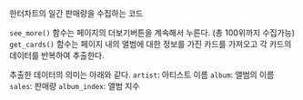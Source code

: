 한터차트의 일간 판매량을 수집하는 코드

`see_more()` 함수는 페이지의 더보기버튼을 계속해서 누른다. (총 100위까지 수집가능) 
`get_cards()` 함수는 페이지 내의 앨범에 대한 정보를 가진 카드를 가져오고 각 카드의 데이터를 반복하여 추출한다.

추출한 데이터의 의미는 아래와 같다.
`artist`: 아티스트 이름
`album`: 앨범의 이름
`sales`: 판매량
`album_index`: 앨범 지수
